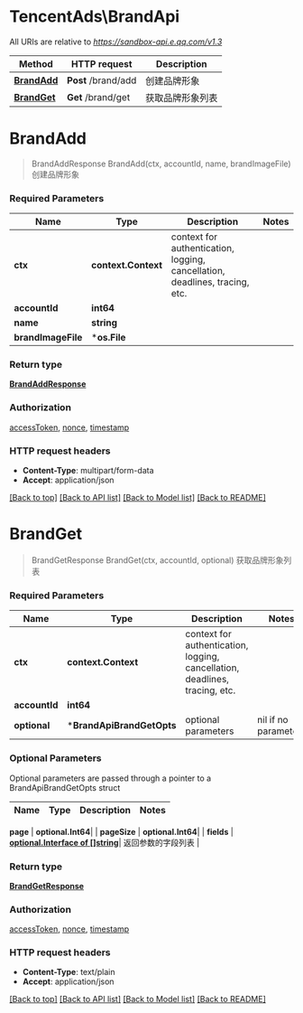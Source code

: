 # TencentAds\BrandApi

All URIs are relative to *https://sandbox-api.e.qq.com/v1.3*

Method | HTTP request | Description
------------- | ------------- | -------------
[**BrandAdd**](BrandApi.md#BrandAdd) | **Post** /brand/add | 创建品牌形象
[**BrandGet**](BrandApi.md#BrandGet) | **Get** /brand/get | 获取品牌形象列表


# **BrandAdd**
> BrandAddResponse BrandAdd(ctx, accountId, name, brandImageFile)
创建品牌形象

### Required Parameters

Name | Type | Description  | Notes
------------- | ------------- | ------------- | -------------
 **ctx** | **context.Context** | context for authentication, logging, cancellation, deadlines, tracing, etc.
  **accountId** | **int64**|  | 
  **name** | **string**|  | 
  **brandImageFile** | ***os.File**|  | 

### Return type

[**BrandAddResponse**](BrandAddResponse.md)

### Authorization

[accessToken](../README.md#accessToken), [nonce](../README.md#nonce), [timestamp](../README.md#timestamp)

### HTTP request headers

 - **Content-Type**: multipart/form-data
 - **Accept**: application/json

[[Back to top]](#) [[Back to API list]](../README.md#documentation-for-api-endpoints) [[Back to Model list]](../README.md#documentation-for-models) [[Back to README]](../README.md)

# **BrandGet**
> BrandGetResponse BrandGet(ctx, accountId, optional)
获取品牌形象列表

### Required Parameters

Name | Type | Description  | Notes
------------- | ------------- | ------------- | -------------
 **ctx** | **context.Context** | context for authentication, logging, cancellation, deadlines, tracing, etc.
  **accountId** | **int64**|  | 
 **optional** | ***BrandApiBrandGetOpts** | optional parameters | nil if no parameters

### Optional Parameters
Optional parameters are passed through a pointer to a BrandApiBrandGetOpts struct

Name | Type | Description  | Notes
------------- | ------------- | ------------- | -------------

 **page** | **optional.Int64**|  | 
 **pageSize** | **optional.Int64**|  | 
 **fields** | [**optional.Interface of []string**](string.md)| 返回参数的字段列表 | 

### Return type

[**BrandGetResponse**](BrandGetResponse.md)

### Authorization

[accessToken](../README.md#accessToken), [nonce](../README.md#nonce), [timestamp](../README.md#timestamp)

### HTTP request headers

 - **Content-Type**: text/plain
 - **Accept**: application/json

[[Back to top]](#) [[Back to API list]](../README.md#documentation-for-api-endpoints) [[Back to Model list]](../README.md#documentation-for-models) [[Back to README]](../README.md)

